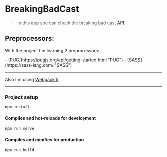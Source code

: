 BreakingBadCast
=================

> In this app you can check the breaking bad cast
> [API](https://breakingbadapi.com/).

Preprocessors:
-----
<p>With the project I'm learning 2 preprocessors:</p>
- [PUG](https://pugjs.org/api/getting-started.html "PUG")
- [SASS](https://sass-lang.com/ "SASS")

-----
Also  I'm using [Webpack 5](https://webpack.js.org/ "webpack")
____

### Project setup
```
npm install
```

#### Compiles and hot-reloads for development
```
npm run serve
```

#### Compiles and minifies for production
```
npm run build
```
